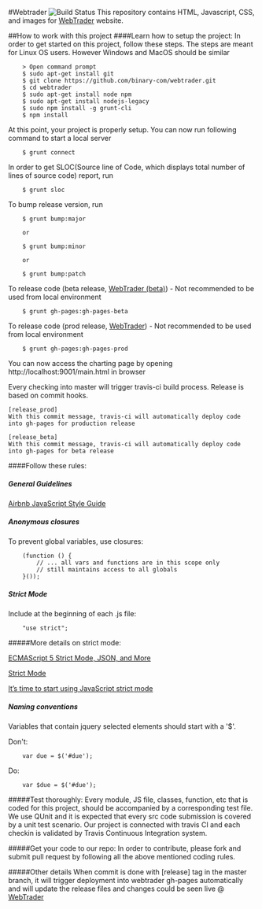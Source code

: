 #Webtrader ![Build Status](https://travis-ci.org/binary-com/webtrader.svg?branch=master)
This repository contains HTML, Javascript, CSS, and images for [WebTrader](http://binary-com.github.io/webtrader) website.
 
##How to work with this project
####Learn how to setup the project:
In order to get started on this project, follow these steps. The steps are meant for Linux OS users. However Windows and MacOS should be similar

        > Open command prompt
        $ sudo apt-get install git
        $ git clone https://github.com/binary-com/webtrader.git
        $ cd webtrader
        $ sudo apt-get install node npm
        $ sudo apt-get install nodejs-legacy
        $ sudo npm install -g grunt-cli
        $ npm install
    
At this point, your project is properly setup. You can now run following command to start a local server
        
        $ grunt connect

In order to get SLOC(Source line of Code, which displays total number of lines of source code) report, run

        $ grunt sloc

To bump release version, run

        $ grunt bump:major

        or

        $ grunt bump:minor

        or

        $ grunt bump:patch

To release code (beta release, [WebTrader (beta)](http://binary-com.github.io/webtrader/beta)) - Not recommended to be used from local environment

        $ grunt gh-pages:gh-pages-beta

To release code (prod release, [WebTrader](http://binary-com.github.io/webtrader)) - Not recommended to be used from local environment

        $ grunt gh-pages:gh-pages-prod
    
You can now access the charting page by opening http://localhost:9001/main.html in browser

Every checking into master will trigger travis-ci build process. Release is based on commit hooks. 

    [release_prod]
    With this commit message, travis-ci will automatically deploy code into gh-pages for production release

    [release_beta]
    With this commit message, travis-ci will automatically deploy code into gh-pages for beta release

####Follow these rules:
##### General Guidelines
[Airbnb JavaScript Style Guide](https://github.com/airbnb/javascript)

##### Anonymous closures
To prevent global variables, use closures:

        (function () {
            // ... all vars and functions are in this scope only
            // still maintains access to all globals
        }());
    
##### Strict Mode
Include at the beginning of each .js file:
        
        "use strict";

#####More details on strict mode:

[ECMAScript 5 Strict Mode, JSON, and More](http://ejohn.org/blog/ecmascript-5-strict-mode-json-and-more/)

[Strict Mode ](https://developer.mozilla.org/en-US/docs/Web/JavaScript/Reference/Functions_and_function_scope/Strict_mode)

[It’s time to start using JavaScript strict mode](http://www.nczonline.net/blog/2012/03/13/its-time-to-start-using-javascript-strict-mode/)

##### Naming conventions
Variables that contain jquery selected elements should start with a '$'.

Don't:

        var due = $('#due');

Do:

        var $due = $('#due');

#####Test thoroughly:
Every module, JS file, classes, function, etc that is coded for this project, should be accompanied by a corresponding test file. We use QUnit and it is expected that every src code submission is covered by a unit test scenario. Our project is connected with travis CI and each checkin is validated by Travis Continuous Integration system. 

#####Get your code to our repo:
In order to contribute, please fork and submit pull request by following all the above mentioned coding rules.
    
#####Other details
When commit is done with [release] tag in the master branch, it will trigger deployment into webtrader gh-pages automatically and will update the release files and changes could be seen live @ [WebTrader](http://binary-com.github.io/webtrader)
